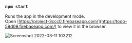 
### `npm start`

Runs the app in the development mode.\
Open [https://project-3ccc0.firebaseapp.com/](https://todo-59d09.firebaseapp.com/) to view it in the browser.




![Screenshot 2022-03-11 103212](https://user-images.githubusercontent.com/71427017/158015003-1901350e-b1e7-40ca-8e02-04a9d2ef7a67.png)

